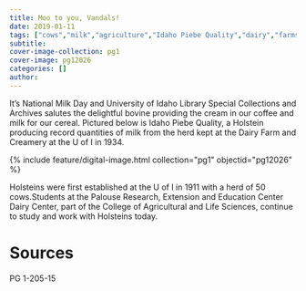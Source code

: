```yaml
---
title: Moo to you, Vandals!
date: 2019-01-11
tags: ["cows","milk","agriculture","Idaho Piebe Quality","dairy","farms","farming"]
subtitle: 
cover-image-collection: pg1
cover-image: pg12026
categories: []
author: 
---
```


It’s National Milk Day and University of Idaho Library Special Collections and Archives salutes the delightful bovine providing the cream in our coffee and milk for our cereal. Pictured below is Idaho Piebe Quality, a Holstein producing record quantities of milk from the herd kept at the Dairy Farm and Creamery at the U of I in 1934.

{% include feature/digital-image.html collection="pg1" objectid="pg12026" %}

Holsteins were first established at the U of I in 1911 with a herd of 50 cows.Students at the Palouse Research, Extension and Education Center Dairy Center, part of the College of Agricultural and Life Sciences, continue to study and work with Holsteins today.

# Sources

PG 1-205-15

